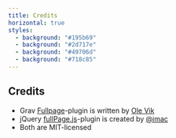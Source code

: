 ```yaml
---
title: Credits
horizontal: true
styles:
  - background: "#195b69"
  - background: "#2d717e"
  - background: "#49706d"
  - background: "#718c85"
---
```


## Credits

- Grav [Fullpage](https://github.com/OleVik/grav-plugin-fullpage)-plugin is written by [Ole Vik](https://github.com/OleVik)
- jQuery [fullPage.js](https://github.com/alvarotrigo/fullPage.js)-plugin is created by [@imac](https://twitter.com/imac2)
- Both are MIT-licensed